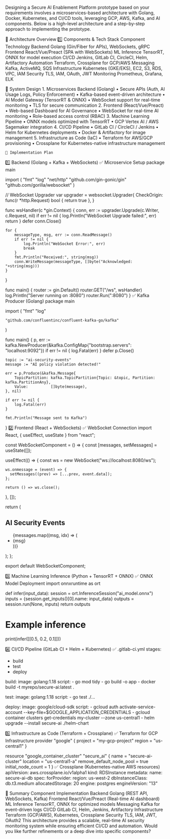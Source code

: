 Designing a Secure AI Enablement Platform prototype based on your requirements involves a microservices-based architecture with Golang, Docker, Kubernetes, and CI/CD tools, leveraging GCP, AWS, Kafka, and AI components. Below is a high-level architecture and a step-by-step approach to implementing the prototype.

🔷 Architecture Overview
1️⃣ Components & Tech Stack
Component	Technology
Backend	Golang (Gin/Fiber for APIs), WebSockets, gRPC
Frontend	React/Vue/Preact (SPA with WebSockets)
ML Inference	TensorRT, ONNX for model execution
CI/CD	Jenkins, GitLab CI, CircleCI, Helm, Artifactory
Automation	Terraform, Crossplane for GCP/AWS
Messaging	Kafka, ActiveMQ, SQS
Infrastructure	Kubernetes (GKE/EKS), EC2, S3, RDS, VPC, IAM
Security	TLS, IAM, OAuth, JWT
Monitoring	Prometheus, Grafana, ELK

🔷 System Design
	1.	Microservices Backend (Golang)
	•	Secure APIs (Auth, AI Usage Logs, Policy Enforcement)
	•	Kafka-based event-driven architecture
	•	AI Model Gateway (TensorRT & ONNX)
	•	WebSocket support for real-time monitoring
	•	TLS for secure communication
	2.	Frontend (React/Vue/Preact)
	•	Web-based Dashboard for AI Governance
	•	WebSocket for real-time AI monitoring
	•	Role-based access control (RBAC)
	3.	Machine Learning Pipeline
	•	ONNX models optimized with TensorRT
	•	GCP Vertex AI / AWS Sagemaker integration
	4.	CI/CD Pipeline
	•	GitLab CI / CircleCI / Jenkins
	•	Helm for Kubernetes deployments
	•	Docker & Artifactory for image management
	5.	Infrastructure as Code (IaC)
	•	Terraform for AWS/GCP provisioning
	•	Crossplane for Kubernetes-native infrastructure management

	🔷 Implementation Plan
1️⃣ Backend (Golang + Kafka + WebSockets)
✅ Microservice Setup
package main

import (
	"fmt"
	"log"
	"net/http"
	"github.com/gin-gonic/gin"
	"github.com/gorilla/websocket"
)

// WebSocket Upgrader
var upgrader = websocket.Upgrader{
	CheckOrigin: func(r *http.Request) bool { return true },
}

func wsHandler(c *gin.Context) {
	conn, err := upgrader.Upgrade(c.Writer, c.Request, nil)
	if err != nil {
		log.Println("WebSocket Upgrade failed:", err)
		return
	}
	defer conn.Close()

	for {
		messageType, msg, err := conn.ReadMessage()
		if err != nil {
			log.Println("WebSocket Error:", err)
			break
		}
		fmt.Println("Received:", string(msg))
		conn.WriteMessage(messageType, []byte("Acknowledged: "+string(msg)))
	}
}

func main() {
	router := gin.Default()
	router.GET("/ws", wsHandler)
	log.Println("Server running on :8080")
	router.Run(":8080")
}
✅ Kafka Producer (Golang)
package main

import (
	"fmt"
	"log"

	"github.com/confluentinc/confluent-kafka-go/kafka"
)

func main() {
	p, err := kafka.NewProducer(&kafka.ConfigMap{"bootstrap.servers": "localhost:9092"})
	if err != nil {
		log.Fatal(err)
	}
	defer p.Close()

	topic := "ai-security-events"
	message := "AI policy violation detected!"

	err = p.Produce(&kafka.Message{
		TopicPartition: kafka.TopicPartition{Topic: &topic, Partition: kafka.PartitionAny},
		Value:          []byte(message),
	}, nil)

	if err != nil {
		log.Fatal(err)
	}

	fmt.Println("Message sent to Kafka")
}
2️⃣ Frontend (React + WebSockets)
✅ WebSocket Connection
import React, { useEffect, useState } from "react";

const WebSocketComponent = () => {
  const [messages, setMessages] = useState([]);

  useEffect(() => {
    const ws = new WebSocket("ws://localhost:8080/ws");

    ws.onmessage = (event) => {
      setMessages((prev) => [...prev, event.data]);
    };

    return () => ws.close();
  }, []);

  return (
    <div>
      <h2>AI Security Events</h2>
      <ul>
        {messages.map((msg, idx) => (
          <li key={idx}>{msg}</li>
        ))}
      </ul>
    </div>
  );
};

export default WebSocketComponent;

3️⃣ Machine Learning Inference (Python + TensorRT + ONNX)
✅ ONNX Model Deployment
import onnxruntime as ort

def infer(input_data):
    session = ort.InferenceSession("ai_model.onnx")
    inputs = {session.get_inputs()[0].name: input_data}
    outputs = session.run(None, inputs)
    return outputs

# Example inference
print(infer([[0.5, 0.2, 0.1]]))

4️⃣ CI/CD Pipeline (GitLab CI + Helm + Kubernetes)
✅ .gitlab-ci.yml
stages:
  - build
  - test
  - deploy

build:
  image: golang:1.18
  script:
    - go mod tidy
    - go build -o app
    - docker build -t myrepo/secure-ai:latest .

test:
  image: golang:1.18
  script:
    - go test ./...

deploy:
  image: google/cloud-sdk
  script:
    - gcloud auth activate-service-account --key-file=$GOOGLE_APPLICATION_CREDENTIALS
    - gcloud container clusters get-credentials my-cluster --zone us-central1
    - helm upgrade --install secure-ai ./helm-chart

5️⃣ Infrastructure as Code (Terraform + Crossplane)
✅ Terraform for GCP Infrastructure
provider "google" {
  project = "my-gcp-project"
  region  = "us-central1"
}

resource "google_container_cluster" "secure_ai" {
  name               = "secure-ai-cluster"
  location          = "us-central1-a"
  remove_default_node_pool = true
  initial_node_count = 1
}
✅ Crossplane (Kubernetes-native AWS resources)
apiVersion: aws.crossplane.io/v1alpha1
kind: RDSInstance
metadata:
  name: secure-ai-db
spec:
  forProvider:
    region: us-west-2
    dbInstanceClass: db.t3.medium
    allocatedStorage: 20
    engine: postgres
    engineVersion: "13"

🔷 Summary
Component	Implementation
Backend	Golang (REST API, WebSockets, Kafka)
Frontend	React/Vue/Preact (Real-time AI dashboard)
ML Inference	TensorRT, ONNX for optimized models
Messaging	Kafka for event-driven logs
CI/CD	GitLab CI, Helm, Jenkins, Artifactory
Infrastructure	Terraform (GCP/AWS), Kubernetes, Crossplane
Security	TLS, IAM, JWT, OAuth2
This architecture provides a scalable, real-time AI security monitoring system while ensuring efficient CI/CD and automation.
Would you like further refinements or a deep dive into specific components?


